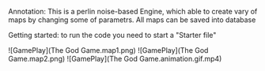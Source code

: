 Annotation:
This is a perlin noise-based Engine, which able to create vary of maps by changing some of parametrs. All maps can be saved into database

Getting started:
to run the code you need to start a "Starter file"

![GamePlay](The God Game.map1.png)
![GamePlay](The God Game.map2.png)
![GamePlay](The God Game.animation.gif.mp4)
